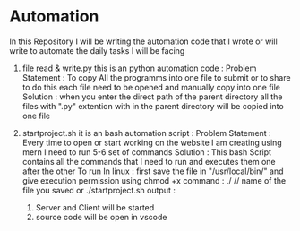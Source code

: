 # Automation

In this Repository I will be writing the automation code that I wrote or will write to automate the daily tasks I will be facing 


1) file read & write.py
   this is an python automation code :
   Problem Statement : To copy All the programms into one file to submit or to share to do this each file need to be opened and manually copy
                       into one file
   Solution : when you enter the direct path of the parent directory all the files with ".py" extention with in the parent directory will be
              copied into one file

2) startproject.sh
   it is an bash automation script :
   Problem Statement : Every time to open or start working on the website I am creating using mern I need to run 5-6 set of commands
   Solution : This bash Script contains all the commands that I need to run and executes them one after the other 
   To run In linux : first save the file in "/usr/local/bin/" and give execution permission using chmod +x <filename>
      command : ./<filename> // name of the file you saved or ./startproject.sh
   output :
      1) Server and Client will be started
      2) source code will be open in vscode 
